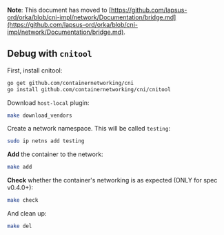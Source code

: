 **Note**: This document has moved to [https://github.com/lapsus-ord/orka/blob/cni-impl/network/Documentation/bridge.md](https://github.com/lapsus-ord/orka/blob/cni-impl/network/Documentation/bridge.md).

## Debug with `cnitool`

First, install cnitool:

```bash
go get github.com/containernetworking/cni
go install github.com/containernetworking/cni/cnitool
```

Download `host-local` plugin:

```bash
make download_vendors
```

Create a network namespace. This will be called `testing`:

```bash
sudo ip netns add testing
```

**Add** the container to the network:

```bash
make add
```

**Check** whether the container's networking is as expected (ONLY for spec v0.4.0+):

```bash
make check
```

And clean up:

```bash
make del
```
